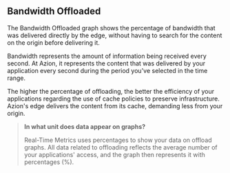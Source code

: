 ## Bandwidth Offloaded

The Bandwidth Offloaded graph shows the percentage of bandwidth that was delivered directly by the edge, without having to search for the content on the origin before delivering it.

Bandwidth represents the amount of information being received every second. At Azion, it represents the content that was delivered by your application every second during the period you've selected in the time range.

The higher the percentage of offloading, the better the efficiency of your applications regarding the use of cache policies to preserve infrastructure. Azion's edge delivers the content from its cache, demanding less from your origin.

> **In what unit does data appear on graphs?**
>
> Real-Time Metrics uses percentages to show your data on offload graphs. All data related to offloading reflects the average number of your applications' access, and the graph then represents it with percentages (%).